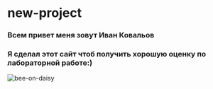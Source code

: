 # new-project
### Всем привет меня зовут Иван Ковальов
### Я сделал этот сайт чтоб получить хорошую оценку по лабораторной работе:)
![bee-on-daisy](https://user-images.githubusercontent.com/74826168/99909286-3c472200-2cf0-11eb-89c0-9cdc1e3ae30e.jpg)
